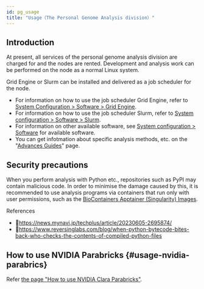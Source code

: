 ```yaml
---
id: pg_usage
title: "Usage（The Personal Genome Analysis division）"
---
```



## Introduction

At present, all services of the personal genome analysis division are charged for and the nodes are rented.
Development and analysis work can be performed on the node as a normal Linux system.

Grid Engine or Slurm can be installed and delivered as a job scheduler for the node.


- For information on how to use the job scheduler Grid Engine, refer to [<u>System Configuration > Software > Grid Engine</u>](/software/grid_engine/).
- For information on how to use the job scheduler Slurm, refer to [<u>System configuration > Software > Slurm</u>](/software/slurm).
- For information on other available software, see [<u>System configuration > Software</u>](../software/software.md) for available software.
- You can get infotmation about specific analysis methods, etc. on the "[<u>Advances Guides</u>](/advanced_guides/advanced_guide_2023)" page.


## Security precautions

When you perform analysis with Python etc., repositories such as PyPI may contain malicious code.
In order to minimise the damage caused by this, it is recommended to use analysis programs via containers that run only with user permissions, such as the [<u>BioContainers Apptainer (Singularity) Images</u>](/software/BioContainers). 

References
- &#x1f517;<u>https://news.mynavi.jp/techplus/article/20230605-2695874/</u>
- &#x1f517;<u>https://www.reversinglabs.com/blog/when-python-bytecode-bites-back-who-checks-the-contents-of-compiled-python-files</u>


## How to use NVIDIA Parabricks {#usage-nvidia-parabrics}

Refer [<u>the page "How to use NVIDIA Clara Parabricks"</u>](/advanced_guides/parabricks/).
